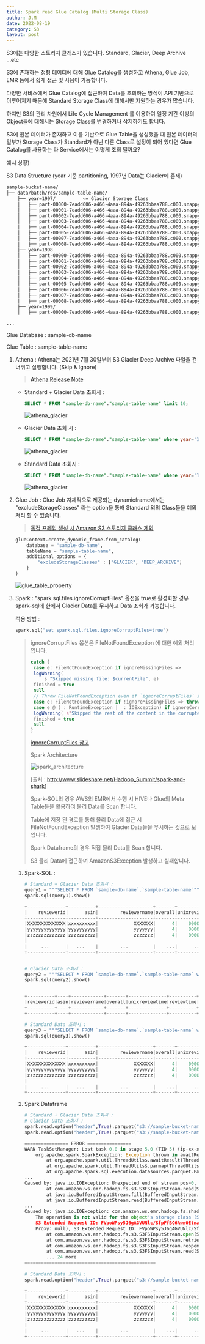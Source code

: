 ```yaml
---
title: Spark read Glue Catalog (Multi Storage Class)
author: J.M
date: 2022-08-19
category: S3
layout: post
---
```


S3에는 다양한 스토리지 클래스가 있습니다. Standard, Glacier, Deep Archive ...etc

S3에 존재하는 정형 데이터에 대해 Glue Catalog를 생성하고 Athena, Glue Job, EMR 등에서 쉽게 접근 및 사용이 가능합니다.

다양한 서비스에서 Glue Catalog에 접근하여 Data를 조회하는 방식이 API 기반으로 이루어지기 때문에 Standard Storage Class에 대해서만 지원하는 경우가 많습니다.

하지만 S3의 관리 차원에서 Life Cycle Management 를 이용하여 일정 기간 이상의 Object들에 대해서는 Storage Class를 변경하거나 삭제하기도 합니다.

S3에 원본 데이터가 존재하고 이를 기반으로 Glue Table을 생성했을 때 원본 데이터의 일부가 Storage Class가 Standard가 아닌 다른 Class로 설정이 되어 있다면 Glue Catalog를 사용하는 타 Service에서는 어떻게 조회 될까요?

예시 상황)

S3 Data Structure (year 기준 partitioning, 1997년 Data는 Glacier에 존재)

```bash
sample-bucket-name/
├── data/batch/rds/sample-table-name/
    ├── year=1997/			<= Glacier Storage Class
    │   ├── part-00000-7eadd606-a466-4aaa-894a-49263bbaa788.c000.snappy.parquet
    │   ├── part-00001-7eadd606-a466-4aaa-894a-49263bbaa788.c000.snappy.parquet
    │   ├── part-00002-7eadd606-a466-4aaa-894a-49263bbaa788.c000.snappy.parquet
    │   ├── part-00003-7eadd606-a466-4aaa-894a-49263bbaa788.c000.snappy.parquet
    │   ├── part-00004-7eadd606-a466-4aaa-894a-49263bbaa788.c000.snappy.parquet
    │   ├── part-00005-7eadd606-a466-4aaa-894a-49263bbaa788.c000.snappy.parquet
    │   ├── part-00007-7eadd606-a466-4aaa-894a-49263bbaa788.c000.snappy.parquet
    │   ├── part-00008-7eadd606-a466-4aaa-894a-49263bbaa788.c000.snappy.parquet
    ├── year=1998
    │   ├── part-00000-7eadd606-a466-4aaa-894a-49263bbaa788.c000.snappy.parquet
    │   ├── part-00001-7eadd606-a466-4aaa-894a-49263bbaa788.c000.snappy.parquet
    │   ├── part-00002-7eadd606-a466-4aaa-894a-49263bbaa788.c000.snappy.parquet
    │   ├── part-00003-7eadd606-a466-4aaa-894a-49263bbaa788.c000.snappy.parquet
    │   ├── part-00004-7eadd606-a466-4aaa-894a-49263bbaa788.c000.snappy.parquet
    │   ├── part-00005-7eadd606-a466-4aaa-894a-49263bbaa788.c000.snappy.parquet
    │   ├── part-00006-7eadd606-a466-4aaa-894a-49263bbaa788.c000.snappy.parquet
    │   ├── part-00007-7eadd606-a466-4aaa-894a-49263bbaa788.c000.snappy.parquet
    │   ├── part-00008-7eadd606-a466-4aaa-894a-49263bbaa788.c000.snappy.parquet
    ├── year=1999/
    │   ├── part-00000-7eadd606-a466-4aaa-894a-49263bbaa788.c000.snappy.parquet

...
```

Glue Database : sample-db-name

Glue Table : sample-table-name

1. Athena : Athena는 2021년 7월 30일부터 S3 Glacier Deep Archive 파일을 건너뛰고 실행합니다. (Skip & Ignore)

   > [Athena Release Note](https://docs.aws.amazon.com/athena/latest/ug/release-notes.html#release-notes-2021)

   - Standard + Glacier Data 조회시 :

     ```sql
     SELECT * FROM "sample-db-name"."sample-table-name" limit 10;
     ```

     ![athena_glacier](../../Images/S3/athena_standard_glacier.png)

   - Glacier Data 조회 시 : 

     ```sql
     SELECT * FROM "sample-db-name"."sample-table-name" where year='1997' limit 10;
     ```

     ![athena_glacier](../../Images/S3/athena_glacier.png)

   - Standard Data 조회시 :

     ```sql
     SELECT * FROM "sample-db-name"."sample-table-name" where year='1998' limit 10;
     ```

     ![athena_glacier](../../Images/S3/athena_standard.png)

     

2. Glue Job : Glue Job 자체적으로 제공되는 dynamicframe에서는 "excludeStorageClasses" 라는 option을 통해 Standard 외의 Class들을 예외 처리 할 수 있습니다.

   > [동적 프레임 생성 시 Amazon S3 스토리지 클래스 제외](https://docs.aws.amazon.com/glue/latest/dg/aws-glue-programming-etl-storage-classes.html#aws-glue-programming-etl-storage-classes-dynamic-frame)

   ```python
   glueContext.create_dynamic_frame.from_catalog(
       database = "sample-db-name",
       tableName = "sample-table-name",
       additional_options = {
           "excludeStorageClasses" : ["GLACIER", "DEEP_ARCHIVE"]
       }
   )
   ```

   ![glue_table_property](../../Images/S3/glue_table_property.png)

   

3. Spark : "spark.sql.files.ignoreCorruptFiles" 옵션을 true로 활성화할 경우 spark-sql에 한에서 Glacier Data를 무시하고 Data 조회가 가능합니다.

   적용 방법 : 

   ```python
   spark.sql("set spark.sql.files.ignoreCorruptFiles=true")
   ```

   > ignoreCorruptFiles 옵션은 FileNotFoundException 에 대한 예외 처리 입니다.
   >
   > ```scala
   > catch {
   >  case e: FileNotFoundException if ignoreMissingFiles => 
   >  logWarning(
   >      s "Skipped missing file: $currentFile", e) 
   >  finished = true 
   >  null
   >  // Throw FileNotFoundException even if `ignoreCorruptFiles` is true
   >  case e: FileNotFoundException if !ignoreMissingFiles => throw e
   >  case e @ (_: RuntimeException | _: IOException) if ignoreCorruptFiles => 
   >  logWarning( s"Skipped the rest of the content in the corrupted file: $currentFile", e) 
   >  finished = true 
   >  null
   > } 
   > ```
   >
   > [ignoreCorruptFiles 참고](https://blog.actorsfit.com/a?ID=01400-f58d03b7-5d5c-4d20-9119-2dc8fcd2e70d)
   >
   > Spark Architecture
   >
   > ![spark_architecture](../../Images/S3/spark_architecture.png)
   >
   > [출처 : http://www.slideshare.net/Hadoop_Summit/spark-and-shark]
   >
   > Spark-SQL의 경우 AWS의 EMR에서 수행 시 HIVE나 Glue의 Meta Table들을 활용하여 물리 Data를 Scan 합니다.
   >
   > Table에 저장 된 경로를 통해 물리 Data에 접근 시 FileNotFoundException 발생하여 Glacier Data들을 무시하는 것으로 보입니다.
   >
   > Spark Dataframe의 경우 직접 물리 Data를 Scan 합니다.
   >
   > S3 물리 Data에 접근하며 AmazonS3Exception 발생하고 실패합니다.

   1. Spark-SQL : 

      ```python
      # Standard + Glacier Data 조회시 :
      query1 = """SELECT * FROM `sample-db-name`.`sample-table-name`"""
      spark.sql(query1).show()
      
      +--------------+----------+--------------------+-------+--------------+-----------+----------+----+
      |    reviewerid|      asin|        reviewername|overall|unixreviewtime| reviewtime|  date_col|year|
      +--------------+----------+--------------------+-------+--------------+-----------+----------+----+
      |XXXXXXXXXXXXXX|xxxxxxxxxx|             XXXXXXX|      4|    0000000000| 02 1, 2013|2013-02-01|2013|
      |yyyyyyyyyyyyyy|yyyyyyyyyy|             yyyyyyy|      4|    0000000000|03 30, 2013|2013-03-30|2013|
      |zzzzzzzzzzzzzz|zzzzzzzzzz|             zzzzzzz|      4|    0000000000|05 12, 2013|2013-05-12|2013|
      |																						  |
      |     ...      |   ...    |        ...         |    ...|      ...     |    ...    |   ...    |2013|
      +--------------+----------+--------------------+-------+--------------+-----------+----------+----+
      
      
      # Glacier Data 조회시 :
      query2 = """SELECT * FROM `sample-db-name`.`sample-table-name` where year='1997'"""
      spark.sql(query2).show()
      
      
      +----------+----+------------+-------+--------------+----------+--------+----+
      |reviewerid|asin|reviewername|overall|unixreviewtime|reviewtime|date_col|year|
      +----------+----+------------+-------+--------------+----------+--------+----+
      +----------+----+------------+-------+--------------+----------+--------+----+
      
      # Standard Data 조회시 :
      query3 = """SELECT * FROM `sample-db-name`.`sample-table-name` where year='1998'"""
      spark.sql(query3).show()
      
      +--------------+----------+--------------------+-------+--------------+-----------+----------+----+
      |    reviewerid|      asin|        reviewername|overall|unixreviewtime| reviewtime|  date_col|year|
      +--------------+----------+--------------------+-------+--------------+-----------+----------+----+
      |XXXXXXXXXXXXXX|xxxxxxxxxx|             XXXXXXX|      4|    0000000000| 02 1, 1998|1998-02-01|1998|
      |yyyyyyyyyyyyyy|yyyyyyyyyy|             yyyyyyy|      4|    0000000000|03 30, 1998|1998-03-30|1998|
      |zzzzzzzzzzzzzz|zzzzzzzzzz|             zzzzzzz|      4|    0000000000|05 12, 1998|1998-05-12|1998|
      |																						  |
      |     ...      |   ...    |        ...         |    ...|      ...     |    ...    |   ...    |1998|
      +--------------+----------+--------------------+-------+--------------+-----------+----------+----+
      ```

      

   2. Spark Dataframe

      ```python
      # Standard + Glacier Data 조회시 :
      # Glacier Data 조회시 :
      spark.read.option("header",True).parquet("s3://sample-bucket-name/data/batch/rds/sample-table-name/year=1997/").show()
      spark.read.option("header",True).parquet("s3://sample-bucket-name/data/batch/rds/sample-table-name/").show()
      
      ================ ERROR ================
      WARN TaskSetManager: Lost task 0.0 in stage 5.0 (TID 5) (ip-xx-x-xxx-xx.ap-northeast-2.compute.internal executor 1): 
          org.apache.spark.SparkException: Exception thrown in awaitResult:
              at org.apache.spark.util.ThreadUtils$.awaitResult(ThreadUtils.scala:301)
              at org.apache.spark.util.ThreadUtils$.parmap(ThreadUtils.scala:375)
              at org.apache.spark.sql.execution.datasources.parquet.ParquetFileFormat$.readParquetFootersInParallel(ParquetFileFormat.scala:743)
      ...
      Caused by: java.io.IOException: Unexpected end of stream pos=0, contentLength=2104
              at com.amazon.ws.emr.hadoop.fs.s3.S3FSInputStream.read(S3FSInputStream.java:297)
              at java.io.BufferedInputStream.fill(BufferedInputStream.java:246)
              at java.io.BufferedInputStream.read(BufferedInputStream.java:265)
      ...
      Caused by: java.io.IOException: com.amazon.ws.emr.hadoop.fs.shaded.com.amazonaws.services.s3.model.AmazonS3Exception: 
          The operation is not valid for the object's storage class (Service: Amazon S3; Status Code: 403; Error Code: InvalidObjectState; Request ID: 2H5QW79SR7M40GC7;
          S3 Extended Request ID: FVpoWPsy5J6gAGVUNlc/SfpFfBC6Awn0Etnada0nOKU5uMXE1R4Hg25DaJATrDgg3kl7MbBOAc8=;
          Proxy: null), S3 Extended Request ID: FVpoWPsy5J6gAGVUNlc/SfpFfBC6Awn0Etnada0nOKU5uMXE1R4Hg25DaJATrDgg3kl7MbBOAc8=
              at com.amazon.ws.emr.hadoop.fs.s3.S3FSInputStream.open(S3FSInputStream.java:226)
              at com.amazon.ws.emr.hadoop.fs.s3.S3FSInputStream.retrieveInputStreamWithInfo(S3FSInputStream.java:391)
              at com.amazon.ws.emr.hadoop.fs.s3.S3FSInputStream.reopenStream(S3FSInputStream.java:378)
              at com.amazon.ws.emr.hadoop.fs.s3.S3FSInputStream.read(S3FSInputStream.java:260)
              ... 24 more
      ================================================
              
      # Standard Data 조회시 :
      spark.read.option("header",True).parquet("s3://sample-bucket-name/data/batch/rds/sample-table-name/year=1999/").show()
      
      +--------------+----------+--------------------+-------+--------------+-----------+----------+----+
      |    reviewerid|      asin|        reviewername|overall|unixreviewtime| reviewtime|  date_col|year|
      +--------------+----------+--------------------+-------+--------------+-----------+----------+----+
      |XXXXXXXXXXXXXX|xxxxxxxxxx|             XXXXXXX|      4|    0000000000| 02 1, 1998|1998-02-01|1998|
      |yyyyyyyyyyyyyy|yyyyyyyyyy|             yyyyyyy|      4|    0000000000|03 30, 1998|1998-03-30|1998|
      |zzzzzzzzzzzzzz|zzzzzzzzzz|             zzzzzzz|      4|    0000000000|05 12, 1998|1998-05-12|1998|
      |																						  |
      |     ...      |   ...    |        ...         |    ...|      ...     |    ...    |   ...    |1998|
      +--------------+----------+--------------------+-------+--------------+-----------+----------+----+
      ```
      
      
